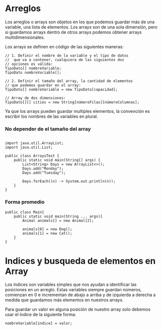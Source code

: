 # Arreglos
Los arreglos o arrays son objetos en los que podemos guardar más de una variable, una lista de elementos. Los arrays son de una sola dimensión, pero si guardamos arrays dentro de otros arrays podemos obtener arrays multidimensionales.

Los arrays se definen en código de las siguientes maneras:
~~~
// 1. Definir el nombre de la variable y el tipo de datos
//  que va a contener, cualquiera de las siguientes dos
// opciones es válida:
TipoDato[] nombreVariable;
TipoDato nombreVariable[];

// 2. Definir el tamaño del array, la cantidad de elementos
// que podemos guardar en el array:
TipoDato[] nombreVariable = new TipoDato[capacidad];

// Array de dos dimensiones:
TipoDato[][] cities = new String[númeroFilas][númeroColumnas];
~~~
Ya que los arrays pueden guardar multiples elementos, la convención es escribir los nombres de las variables en plural.

### No depender de el tamaño del array
~~~

import java.util.ArrayList;
import java.util.List;

public class ArraysTest {
    public static void main(String[] args) {
        List<String> Days = new ArrayList<>();
        Days.add("Monday");
        Days.add("Tuesday");

        Days.forEach((n) -> System.out.println(n));
    }
}

~~~
### Forma promedio
~~~
public class Main{
	public static void main(String ... args){
		Animal animals[] = new Animal[2];

		animals[0] = new Dog();
		animals[1] = new Cat();
	}
}
~~~

# Indices y busqueda de elementos en Array
Los índices son variables simples que nos ayudan a identificar las posiciones en un arreglo. Estas variables siempre guardan números, comienzan en 0 e incrementan de abajo a arriba y de izquierda a derecha a medida que guardamos más elementos en nuestros arrays.

Para guardar un valor en alguna posición de nuestro array solo debemos usar el índice de la siguiente forma:

~~~
nombreVariable[indice] = valor;
~~~